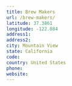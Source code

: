 ```yaml
---
title: Brew Makers
url: /brew-makers/
latitude: 37.3861
longitude: -122.084
address1: 
address2: 
city: Mountain View
state: California
code: 
country: United States
phone: 
website: 
---
```


